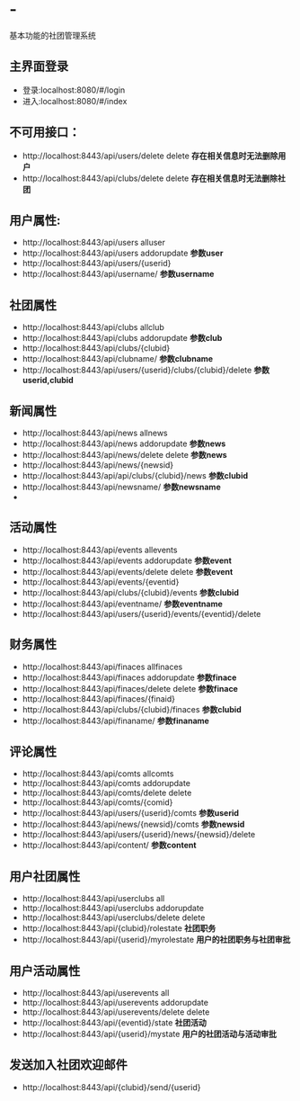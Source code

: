 # -
基本功能的社团管理系统

## 主界面登录
 * 登录:localhost:8080/#/login
 * 进入:localhost:8080/#/index


## 不可用接口：
 * http://localhost:8443/api/users/delete    delete      **存在相关信息时无法删除用户**
 * http://localhost:8443/api/clubs/delete    delete      **存在相关信息时无法删除社团**


## 用户属性:
 * http://localhost:8443/api/users           alluser
 * http://localhost:8443/api/users           addorupdate   **参数user**
 * http://localhost:8443/api/users/{userid}  
 * http://localhost:8443/api/username/        **参数username**

  


## 社团属性
*  http://localhost:8443/api/clubs          allclub
*  http://localhost:8443/api/clubs          addorupdate     **参数club**
*  http://localhost:8443/api/clubs/{clubid}
*  http://localhost:8443/api/clubname/       **参数clubname**
*  http://localhost:8443/api/users/{userid}/clubs/{clubid}/delete  **参数userid,clubid**
  

## 新闻属性
*  http://localhost:8443/api/news          allnews       
*  http://localhost:8443/api/news          addorupdate    **参数news**
*  http://localhost:8443/api/news/delete   delete         **参数news**
*  http://localhost:8443/api/news/{newsid}
*  http://localhost:8443/api/api/clubs/{clubid}/news      **参数clubid**
*  http://localhost:8443/api/newsname/    **参数newsname**
*  

## 活动属性
*  http://localhost:8443/api/events        allevents
*  http://localhost:8443/api/events        addorupdate   **参数event**
*  http://localhost:8443/api/events/delete  delete        **参数event**
*  http://localhost:8443/api/events/{eventid}
*  http://localhost:8443/api/clubs/{clubid}/events       **参数clubid**
*  http://localhost:8443/api/eventname/    **参数eventname**
*  http://localhost:8443/api/users/{userid}/events/{eventid}/delete

## 财务属性
*  http://localhost:8443/api/finaces         allfinaces
*  http://localhost:8443/api/finaces         addorupdate   **参数finace**
*  http://localhost:8443/api/finaces/delete  delete        **参数finace**
*  http://localhost:8443/api/finaces/{finaid}
*  http://localhost:8443/api/clubs/{clubid}/finaces        **参数clubid**
*  http://localhost:8443/api/finaname/     **参数finaname**
  
## 评论属性
*  http://localhost:8443/api/comts          allcomts
*  http://localhost:8443/api/comts          addorupdate
*  http://localhost:8443/api/comts/delete   delete
*  http://localhost:8443/api/comts/{comid}
*  http://localhost:8443/api/users/{userid}/comts          **参数userid**
*  http://localhost:8443/api/news/{newsid}/comts           **参数newsid**
*  http://localhost:8443/api/users/{userid}/news/{newsid}/delete
*  http://localhost:8443/api/content/     **参数content**

## 用户社团属性
*  http://localhost:8443/api/userclubs    all
*  http://localhost:8443/api/userclubs    addorupdate
*  http://localhost:8443/api/userclubs/delete  delete
*  http://localhost:8443/api/{clubid}/rolestate    **社团职务**
*  http://localhost:8443/api/{userid}/myrolestate  **用户的社团职务与社团审批**

## 用户活动属性
*  http://localhost:8443/api/userevents   all
*  http://localhost:8443/api/userevents   addorupdate
*  http://localhost:8443/api/userevents/delete  delete
*  http://localhost:8443/api/{eventid}/state      **社团活动** 
*  http://localhost:8443/api/{userid}/mystate     **用户的社团活动与活动审批**

## 发送加入社团欢迎邮件
*  http://localhost:8443/api/{clubid}/send/{userid}











